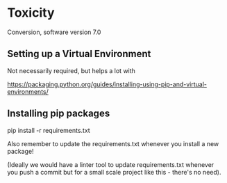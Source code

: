 # Toxicity
Conversion, software version 7.0

## Setting up a Virtual Environment

Not necessarily required, but helps a lot with 

https://packaging.python.org/guides/installing-using-pip-and-virtual-environments/

## Installing pip packages

pip install -r requirements.txt

Also remember to update the requirements.txt whenever you install a new package!

(Ideally we would have a linter tool to update requirements.txt whenever you push a commit but for a small scale project like this - there's no need).
